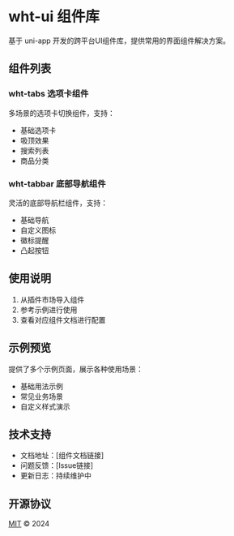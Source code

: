 # wht-ui 组件库

基于 uni-app 开发的跨平台UI组件库，提供常用的界面组件解决方案。

## 组件列表

### wht-tabs 选项卡组件
多场景的选项卡切换组件，支持：
- 基础选项卡
- 吸顶效果
- 搜索列表
- 商品分类

### wht-tabbar 底部导航组件
灵活的底部导航栏组件，支持：
- 基础导航
- 自定义图标
- 徽标提醒
- 凸起按钮

## 使用说明

1. 从插件市场导入组件
2. 参考示例进行使用
3. 查看对应组件文档进行配置

## 示例预览

提供了多个示例页面，展示各种使用场景：
- 基础用法示例
- 常见业务场景
- 自定义样式演示

## 技术支持

- 文档地址：[组件文档链接]
- 问题反馈：[Issue链接]
- 更新日志：持续维护中

## 开源协议

[MIT](LICENSE) © 2024